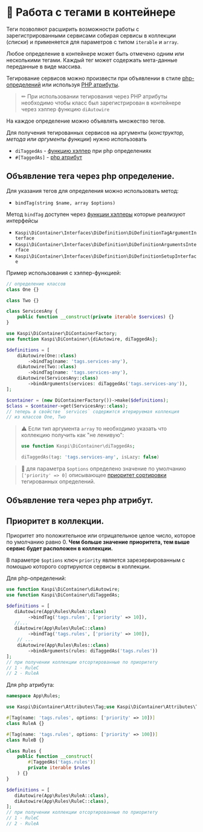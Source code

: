 # 🔖 Работа с тегами в контейнере
Теги позволяют расширить возможности работы с зарегистрированными сервисами
собирая сервисы в коллекции (_списки_) и применяется для параметров с типом `iterable` и `array`.

Любое определение в контейнере может быть отмечено
одним или несколькими тегами.
Каждый тег может содержать мета-данные переданные в виде массива.

Тегирование сервисов можно произвести при объявлении в стиле [php-определений](https://github.com/agdobrynin/di-container/blob/main/docs/01-php-definition.md)
или используя [PHP атрибуты](https://github.com/agdobrynin/di-container/blob/main/docs/02-attribute-definition.md).
> ✏ При использовании тегирования через PHP атрибуты необходимо чтобы
> класс был зарегистрирован в контейнере через хэлпер функцию `diAutowire`

На каждое определение можно объявлять множество тегов.

Для получения тегированных сервисов на аргументы (_конструктор, метода или аргументы функции_) нужно использовать
- `diTaggedAs` - [функцию хэлпер](https://github.com/agdobrynin/di-container/blob/main/docs/01-php-definition.md#ditaggedas) при php определениях 
- `#[TaggedAs]` - [php атрибут](https://github.com/agdobrynin/di-container/blob/main/docs/02-attribute-definition.md#taggedas) 

## Объявление тега через php определение.
Для указания тегов для определения можно использовать метод:

* `bindTag(string $name, array $options)`

Метод `bindTag` доступен через [функции хэлперы](https://github.com/agdobrynin/di-container/blob/main/docs/01-php-definition.md#%D0%BE%D0%B1%D1%8A%D1%8F%D0%B2%D0%BB%D0%B5%D0%BD%D0%B8%D1%8F-%D1%87%D0%B5%D1%80%D0%B5%D0%B7-%D1%84%D1%83%D0%BD%D0%BA%D1%86%D0%B8%D0%B8-%D1%85%D1%8D%D0%BB%D0%BF%D0%B5%D1%80%D1%8B)
которые реализуют интерфейсы 
- `Kaspi\DiContainer\Interfaces\DiDefinition\DiDefinitionTagArgumentInterface`
- `Kaspi\DiContainer\Interfaces\DiDefinition\DiDefinitionArgumentsInterface`
- `Kaspi\DiContainer\Interfaces\DiDefinition\DiDefinitionSetupInterface`


Пример использования с хэлпер-функцией:
```php
// определение классов
class One {}

class Two {}

class ServicesAny {
    public function __construct(private iterable $services) {}
}
```
```php
use Kaspi\DiContainer\DiContainerFactory;
use function Kaspi\DiContainer\{diAutowire, diTaggedAs};

$definitions = [
    diAutowire(One::class)
        ->bindTag(name: 'tags.services-any'),
    diAutowire(Two::class)
        ->bindTag(name: 'tags.services-any'),
    diAutowire(ServicesAny::class)
        ->bindArguments(services: diTaggedAs('tags.services-any')),
];

$container = (new DiContainerFactory())->make($definitions);
$class = $container->get(ServicesAny::class);
// теперь в свойстве `services` содержится итерируемая коллекция
// из классов One, Two
```
> ⚠ Если тип аргумента `array` то необходимо указать что коллекцию получить как "не ленивую":
> ```php
> use function Kaspi\DiContainer\diTaggedAs;
> 
> diTaggedAs(tag: 'tags.services-any', isLazy: false)
> ```

> 📝 для параметра `$options` определено значение по умолчанию
> `['priority' => 0]` описывающее [приоритет сортировки](#приоритет-в-коллекции)
> тегированных определений.


## Объявление тега через php атрибут.

## Приоритет в коллекции.
Приоритет это положительное или отрицательное целое число,
которое по умолчанию равно 0.
**Чем больше значение приоритета, тем выше сервис будет расположен в коллекции.**

В параметре `$options` ключ `priority` является зарезервированным с помощью которого сортируются сервисы в коллекции.

Для php-определений:
```php
use function Kaspi\DiContainer\diAutowire;
use function Kaspi\DiContainer\diTaggedAs;

$definitions = [
   diAutowire(App\Rules\RuleA::class)
        ->bindTag('tags.rules', ['priority' => 10]),
   //...
   diAutowire(App\Rules\RuleC::class)
        ->bindTag('tags.rules', ['priority' => 100]),
    // ...
    diAutowire(App\Rules\Rules::class)
        ->bindArguments(rules: diTaggedAs('tags.rules'))     
];
// при получении коллекции отсортированные по приоритету
// 1 - RuleC
// 2 - RuleA
```
Для php атрибута:

```php
namespace App\Rules;

use Kaspi\DiContainer\Attributes\Tag;use Kaspi\DiContainer\Attributes\TaggedAs;

#[Tag(name: 'tags.rules', options: ['priority' => 10])]
class RuleA {}

#[Tag(name: 'tags.rules', options: ['priority' => 100])]
class RuleB {}

class Rules {
    public function __construct(
        #[TaggedAs('tags.rules')]
        private iterable $rules
    ) {}
}

$definitions = [
   diAutowire(App\Rules\RuleA::class),
   diAutowire(App\Rules\RuleC::class),
];
// при получении коллекции отсортированные по приоритету
// 1 - RuleC
// 2 - RuleA
```